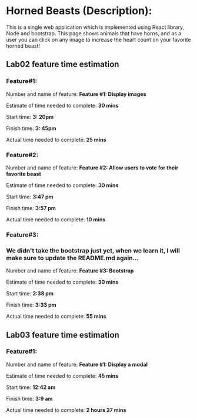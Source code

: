 # Horned Beasts (Description):
This is a single web application which is implemented using React library, Node and bootstrap. This page shows animals that have horns, and as a user you can click on any image to increase the heart count on your favorite horned beast!


## Lab02 feature time estimation

### Feature#1:
Number and name of feature: **Feature #1: Display images**

Estimate of time needed to complete: **30 mins**

Start time: **3: 20pm**

Finish time: **3: 45pm**

Actual time needed to complete: **25 mins**

### Feature#2:
Number and name of feature: **Feature #2: Allow users to vote for their favorite beast**

Estimate of time needed to complete: **30 mins**

Start time: **3:47 pm**

Finish time: **3:57 pm**

Actual time needed to complete: **10 mins**

### Feature#3:
### We didn't take the bootstrap just yet, when we learn it, I will make sure to update the README.md again...
Number and name of feature: **Feature #3: Bootstrap**

Estimate of time needed to complete: **30 mins**

Start time: **2:38 pm**

Finish time: **3:33 pm**

Actual time needed to complete: **55 mins**


## Lab03 feature time estimation
### Feature#1:
Number and name of feature: **Feature #1: Display a modal**

Estimate of time needed to complete: **45 mins**

Start time: **12:42 am**

Finish time: **3:9 am**

Actual time needed to complete: **2 hours 27 mins**


